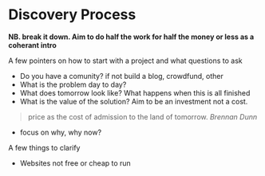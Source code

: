 # Discovery Process

**NB. break it down. Aim to do half the work for half the money or less as a coherant intro**

A few pointers on how to start with a project and what questions to ask

- Do you have a comunity? if not build a blog, crowdfund, other
- What is the problem day to day?
- What does tomorrow look like? What happens when this is all finished
- What is the value of the solution? Aim to be an investment not a cost. 
> price as the cost of admission to the land of tomorrow. *Brennan Dunn*
- focus on why, why now? 

A few things to clarify
- Websites not free or cheap to run
